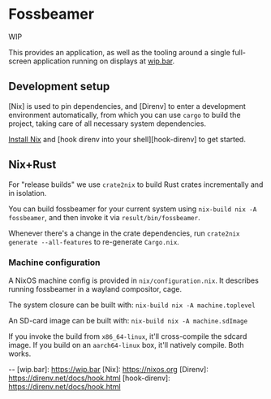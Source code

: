 # Fossbeamer

WIP

This provides an application, as well as the tooling around a single full-screen
application running on displays at [wip.bar](https://wip.bar/).

## Development setup
[Nix] is used to pin dependencies, and [Direnv] to enter a development
environment automatically, from which you can use `cargo` to build the project,
taking care of all necessary system dependencies.

[Install Nix](https://nixos.org/download/) and
[hook direnv into your shell][hook-direnv] to get started.

## Nix+Rust
For "release builds" we use `crate2nix` to build Rust crates incrementally and
in isolation.

You can build fossbeamer for your current system using `nix-build nix -A
fossbeamer`, and then invoke it via `result/bin/fossbeamer`.

Whenever there's a change in the crate dependencies, run
`crate2nix generate --all-features` to re-generate `Cargo.nix`.

### Machine configuration
A NixOS machine config is provided in `nix/configuration.nix`.
It describes running fossbeamer in a wayland compositor, cage.

The system closure can be built with:
`nix-build nix -A machine.toplevel`

An SD-card image can be built with:
`nix-build nix -A machine.sdImage`

If you invoke the build from `x86_64-linux`, it'll cross-compile the sdcard
image. If you build on an `aarch64-linux` box, it'll natively compile. Both
works.

--
[wip.bar]: https://wip.bar
[Nix]: https://nixos.org
[Direnv]: https://direnv.net/docs/hook.html
[hook-direnv]: https://direnv.net/docs/hook.html
